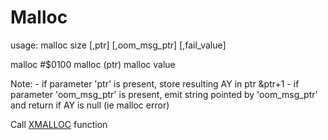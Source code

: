 
# Malloc

usage:
malloc size [,ptr] [,oom_msg_ptr] [,fail_value]

malloc #$0100
malloc (ptr)
malloc value

Note:
    - if parameter 'ptr' is present, store resulting AY in ptr &ptr+1
    - if parameter 'oom_msg_ptr' is present, emit string pointed by
        'oom_msg_ptr' and return if AY is null (ie malloc error)

Call [XMALLOC](../../kernel/primitives/xmalloc/) function
